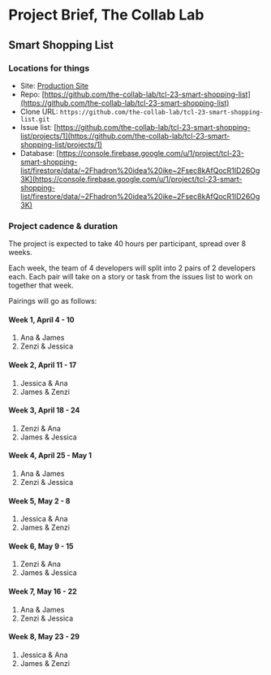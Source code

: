 # Project Brief, The Collab Lab

## Smart Shopping List

### Locations for things

- Site: [Production Site](https://tcl-23-smart-shopping-list.firebaseapp.com/)
- Repo: [https://github.com/the-collab-lab/tcl-23-smart-shopping-list](https://github.com/the-collab-lab/tcl-23-smart-shopping-list)
- Clone URL: `https://github.com/the-collab-lab/tcl-23-smart-shopping-list.git`
- Issue list: [https://github.com/the-collab-lab/tcl-23-smart-shopping-list/projects/1](https://github.com/the-collab-lab/tcl-23-smart-shopping-list/projects/1)
- Database: [https://console.firebase.google.com/u/1/project/tcl-23-smart-shopping-list/firestore/data/~2Fhadron%20idea%20ike~2Fsec8kAfQocR1ID26Og3K](https://console.firebase.google.com/u/1/project/tcl-23-smart-shopping-list/firestore/data/~2Fhadron%20idea%20ike~2Fsec8kAfQocR1ID26Og3K)

### Project cadence & duration

The project is expected to take 40 hours per participant, spread over 8 weeks.

Each week, the team of 4 developers will split into 2 pairs of 2 developers each. Each pair will take on a story or task from the issues list to work on together that week.

Pairings will go as follows:

#### Week 1, April 4 - 10

1. Ana & James
2. Zenzi & Jessica

#### Week 2, April 11 - 17

1. Jessica & Ana
2. James & Zenzi

#### Week 3, April 18 - 24

1. Zenzi & Ana
2. James & Jessica

#### Week 4, April 25 - May 1

1. Ana & James
2. Zenzi & Jessica

#### Week 5, May 2 - 8

1. Jessica & Ana
2. James & Zenzi

#### Week 6, May 9 - 15

1. Zenzi & Ana
2. James & Jessica

#### Week 7, May 16 - 22

1. Ana & James
2. Zenzi & Jessica

#### Week 8, May 23 - 29

1. Jessica & Ana
2. James & Zenzi
